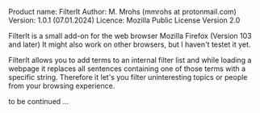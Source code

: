 Product name: FilterIt 
Author: M. Mrohs (mmrohs at protonmail.com)
Version: 1.0.1 (07.01.2024)
Licence: Mozilla Public License Version 2.0

FilterIt is a small add-on for the web browser Mozilla Firefox (Version 103 and later)
It might also work on other browsers, but I haven't testet it yet.

FilterIt allows you to add terms to an internal filter list and while loading a webpage it replaces all sentences containing one of those terms with a specific string. Therefore it let's you filter uninteresting topics or people from your browsing experience.

to be continued ...

